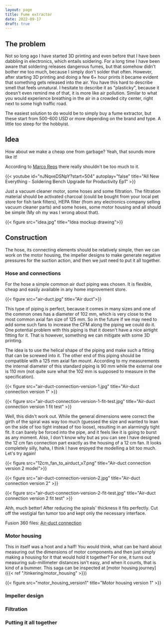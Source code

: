 ```yaml
---
layout: page
title: Fume extractor
date: 2022-09-17
draft: true
---
```


## The problem

Not so long ago I have started 3D printing and even before that I have been dabbling in electronics, which
entails soldering. For a long time I have been aware that soldering releases dangerous fumes, but that
somehow didn't bother me too much, because I simply don't solder that often.
However, after starting 3D printing and doing a few 6+ hour prints it became evident that something gets
released into the air. You have this hard to describe smell that feels unnatural. I hesitate to describe it
as "plasticky", because it doesn't even remind me of that, it is more like air pollution. Similar to what you
would experience breathing in the air in a crowded city center, right next to some high traffic road.

The easiest solution to do would be to simply buy a fume extractor, but these start from 500-600 USD or more
depending on the brand and type. A little too steep for the hobbyist.

## Idea

How about we make a cheap one from garbage? Yeah, that sounds more like it!

According to [Marco Reps](https://www.youtube.com/c/MarcoReps) there really shouldn't be too much to it.

{{< youtube id="nJNqxeDSNpY?start=504" autoplay="false" title="All New Everything - Soldering Bench Upgrade for Productivity Ep1" >}}

Just a vacuum cleaner motor, some hoses and some filtration. The filtration material should be activated charcoal
(could be bought from your local pet store for fish tank filters), HEPA filter (from any electronics company
selling vacuum cleaner parts) and some hoses, some motor housing and all should be simple (My oh my was I wrong
about that).

{{< figure src="idea.jpg" title="Idea mockup drawing">}}

## Construction

The hose, its connecting elements should be relatively simple, then we can work on the motor housing, the impeller
designs to make generate negative pressures for the suction action, and then we just need to put it all together.

### Hose and connections

For the hose a simple common air duct piping was chosen. It is flexible, cheap and easily available in any
home improvement store.

{{< figure src="air-duct.jpg" title="Air duct">}}

This type of piping is perfect, because it comes in many sizes and one of the common ones has a diameter of 102 mm,
which is very close to the most common axial fan size of 125 mm. So in the future if we may need to add some such fans to
increase the CFM along the piping we could do it.
One potential problem with this piping is that it doesn't have a nice airtight fitting for it. That is however, something
we can mitigate with some 3D printing.

The idea is to use the helical shape of the piping and make such a fitting that can be screwed into it. The other end of this
piping should be compatible with a 125 mm axial fan mount. According to my measurements the internal diameter of this
standard piping is 90 mm while the external one is 110 mm (not quite sure what the 102 mm is supposed to measure in the
specification).

{{< figure src="air-duct-connection-version-1.jpg" title="Air-duct connection version 1" >}}

{{< figure src="air-duct-connection-version-1-fit-test.jpg" title="Air-duct connection version 1 fit test" >}}

Well, this didn't work out. While the general dimensions were correct the girth of the spiral was way too much
(guessed the size and wanted to lean on the side of too tight instead of too loose), resulting
in an alarmingly tight fit. It can barely be forced into the pipe, and it feels like it is going to burst as any moment.
Also, I don't know why but as you can see I have designed the 12 cm fan connection part exactly as the housing of a 12 cm
fan. It looks completely silly, haha, I think I have enjoyed the modelling a bit too much. Let's try again!

{{< figure src="12cm_fan_to_airduct_v7.png" title="Air-duct connection version 2 model">}}

{{< figure src="air-duct-connection-version-2.jpg" title="Air-duct connection version 2" >}}

{{< figure src="air-duct-connection-version-2-fit-test.jpg" title="Air-duct connection version 2 fit test" >}}

Ahh, much better! After reducing the spirals' thickness it fits perfectly. Cut off the vestigial fan tumor too and kept
only the necessary interface.

Fusion 360 files: [Air-duct connection](https://drive.google.com/file/d/1xlnxEKTH6QuJ732jFBLrokHPp-Z7FVVv/view?usp=sharing)

### Motor housing

This in itself was a hoot and a half! You would think, what can be hard about measuring out the dimensions of motor
components and then just simply making a housing for it that would hold it together? For one, it turns out measuring
sub-millimeter distances isn't easy, and when it counts, that is kind of a bummer. This saga can be inspected at
[motor housing journey]({{< ref "/tinkering/motor_housing" >}})

{{< figure src="motor_housing_version1" title="Motor housing version 1" >}}

### Impeller design

### Filtration

### Putting it all together
